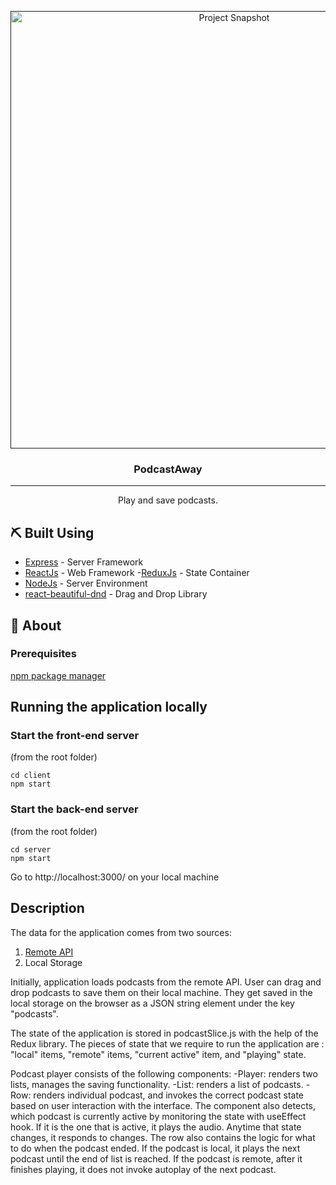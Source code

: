 <p align="center">
  <a href="" rel="noopener">
 <img width=700px height=auto src="https://i.imgur.com/C1jmWJx.png" alt="Project Snapshot"></a>
</p>

<h3 align="center">PodcastAway</h3>

---

<p align="center"> Play and save podcasts.
    <br> 
</p>

## ⛏️ Built Using
- [Express](https://expressjs.com/) - Server Framework
- [ReactJs](https://reactjs.org/) - Web Framework
-[ReduxJs](https://redux.js.org/) - State Container
- [NodeJs](https://nodejs.org/en/) - Server Environment
- [react-beautiful-dnd](https://github.com/atlassian/react-beautiful-dnd) - Drag and Drop Library

## 🧐 About

### Prerequisites
[npm package manager](https://www.npmjs.com/)

## Running the application locally

### Start the front-end server
(from the root folder)
```
cd client
npm start
```

### Start the back-end server
(from the root folder)
```
cd server
npm start
```

Go to http://localhost:3000/ on your local machine

## Description
The data for the application comes from two sources:
1. [Remote API](https://gist.githubusercontent.com/CervantesVive/3f85bf26672cf27fe1cd932ffcb7ecac/raw/4de50b351a62158083a97f3b950bd786d3ffd928/awesome-podcasts.json)
2. Local Storage
<p>
Initially, application loads podcasts from the remote API.
User can drag and drop podcasts to save them on their local machine. They get saved in the local storage on the browser as a JSON string element under the key "podcasts".
</p>
<p>
The state of the application is stored in podcastSlice.js with the help of the Redux library.
The pieces of state that we require to run the application are : "local" items, "remote" items, "current active" item, and "playing" state.
</p>
<p>
Podcast player consists of the following components:
-Player: renders two lists, manages the saving functionality.
-List: renders a list of podcasts.
-Row: renders individual podcast, and invokes the correct podcast state based on user interaction with the interface. The component also detects, which podcast is currently active by monitoring the state with useEffect hook. If it is the one that is active, it plays the audio. Anytime that state changes, it responds to changes.
The row also contains the logic for what to do when the podcast ended. If the podcast is local, it plays the next podcast until the end of list is reached. If the podcast is remote, after it finishes playing, it does not invoke autoplay of the next podcast.
</p>







